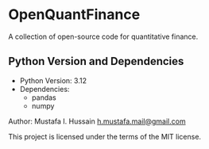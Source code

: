 # OpenQuantFinance
A collection of open-source code for quantitative finance.

## Python Version and Dependencies
- Python Version: 3.12
- Dependencies:
  - pandas
  - numpy

Author: Mustafa I. Hussain <h.mustafa.mail@gmail.com>

This project is licensed under the terms of the MIT license.
